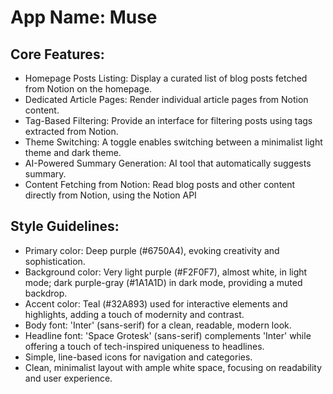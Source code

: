 # **App Name**: Muse

## Core Features:

- Homepage Posts Listing: Display a curated list of blog posts fetched from Notion on the homepage.
- Dedicated Article Pages: Render individual article pages from Notion content.
- Tag-Based Filtering: Provide an interface for filtering posts using tags extracted from Notion.
- Theme Switching: A toggle enables switching between a minimalist light theme and dark theme.
- AI-Powered Summary Generation: AI tool that automatically suggests summary.
- Content Fetching from Notion: Read blog posts and other content directly from Notion, using the Notion API

## Style Guidelines:

- Primary color: Deep purple (#6750A4), evoking creativity and sophistication.
- Background color: Very light purple (#F2F0F7), almost white, in light mode; dark purple-gray (#1A1A1D) in dark mode, providing a muted backdrop.
- Accent color: Teal (#32A893) used for interactive elements and highlights, adding a touch of modernity and contrast.
- Body font: 'Inter' (sans-serif) for a clean, readable, modern look.
- Headline font: 'Space Grotesk' (sans-serif) complements 'Inter' while offering a touch of tech-inspired uniqueness to headlines.
- Simple, line-based icons for navigation and categories.
- Clean, minimalist layout with ample white space, focusing on readability and user experience.